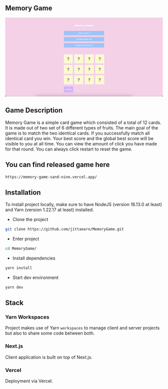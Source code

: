 ## Memory Game

<img width={300} height="auto" src="./public/images/memory-game.png">

## Game Description
Memory Game is a simple card game which consisted of a total of 12 cards. It is made out of two set of 6 different types of fruits. The main goal of the game is to match the two identical cards. If you successfully match all identical card you win. Your best score and the global best score will be visible to you at all time. You can view the amount of click you have made for that round. You can always click restart to reset the game. 

## You can find released game here

```https://memory-game-sand-nine.vercel.app/```

## Installation

To install project locally, make sure to have NodeJS (version 16.13.0 at least) and Yarn (version 1.22.17 at least) installed.


* Clone the project 
```bash 
git clone https://github.com/jittaearn/MemoryGame.git
```
* Enter project 
```bash 
cd MemoryGame/
```
* Install dependencies 
```bash 
yarn install
```
* Start dev environment 
```bash 
yarn dev
```

## Stack

### Yarn Workspaces

Project makes use of Yarn `workspaces` to manage client and server projects but also to share some code between both.

### Next.js 

Client application is built on top of Next.js.

### Vercel

Deployment via Vercel.


